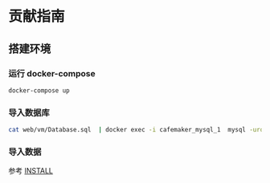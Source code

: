# 贡献指南

## 搭建环境

### 运行 docker-compose

```bash
docker-compose up
```

### 导入数据库

```bash
cat web/vm/Database.sql  | docker exec -i cafemaker_mysql_1  mysql -uroot -proot
```

### 导入数据

参考 [INSTALL](INSTALL.md)
